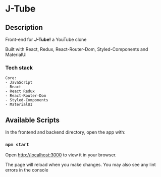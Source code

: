 # J-Tube

## Description

<p>Front-end for <b>J-Tube!</b> a YouTube clone</p>
<p>Built with React, Redux, React-Router-Dom, Styled-Components and MaterialUI</p>

### Tech stack

```
Core:
- JavaScript
- React
- React Redux
- React-Router-Dom
- Styled-Components
- MaterialUI
```

## Available Scripts

In the frontend and backend directory, open the app with:

### `npm start`

Open [http://localhost:3000](http://localhost:3000) to view it in your browser.

The page will reload when you make changes.
You may also see any lint errors in the console
